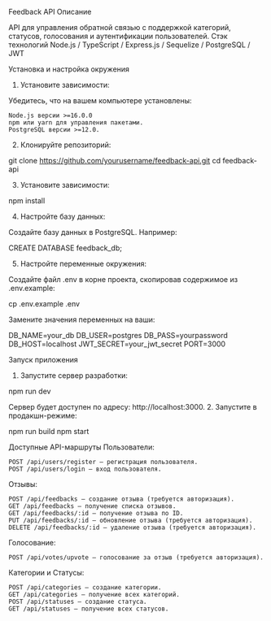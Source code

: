 Feedback API
Описание

API для управления обратной связью с поддержкой категорий, статусов, голосования и аутентификации пользователей.
Стэк технологий
Node.js / TypeScript / Express.js / Sequelize / PostgreSQL / JWT

Установка и настройка окружения
1. Установите зависимости:

Убедитесь, что на вашем компьютере установлены:

    Node.js версии >=16.0.0
    npm или yarn для управления пакетами.
    PostgreSQL версии >=12.0.

2. Клонируйте репозиторий:

git clone https://github.com/yourusername/feedback-api.git
cd feedback-api

3. Установите зависимости:

npm install

4. Настройте базу данных:

Создайте базу данных в PostgreSQL. Например:

CREATE DATABASE feedback_db;

5. Настройте переменные окружения:

Создайте файл .env в корне проекта, скопировав содержимое из .env.example:

cp .env.example .env

Замените значения переменных на ваши:

DB_NAME=your_db
DB_USER=postgres
DB_PASS=yourpassword
DB_HOST=localhost
JWT_SECRET=your_jwt_secret
PORT=3000

Запуск приложения
1. Запустите сервер разработки:

npm run dev

Сервер будет доступен по адресу: http://localhost:3000.
2. Запустите в продакшн-режиме:

npm run build
npm start

Доступные API-маршруты
Пользователи:

    POST /api/users/register — регистрация пользователя.
    POST /api/users/login — вход пользователя.

Отзывы:

    POST /api/feedbacks — создание отзыва (требуется авторизация).
    GET /api/feedbacks — получение списка отзывов.
    GET /api/feedbacks/:id — получение отзыва по ID.
    PUT /api/feedbacks/:id — обновление отзыва (требуется авторизация).
    DELETE /api/feedbacks/:id — удаление отзыва (требуется авторизация).

Голосование:

    POST /api/votes/upvote — голосование за отзыв (требуется авторизация).

Категории и Статусы:

    POST /api/categories — создание категории.
    GET /api/categories — получение всех категорий.
    POST /api/statuses — создание статуса.
    GET /api/statuses — получение всех статусов.
